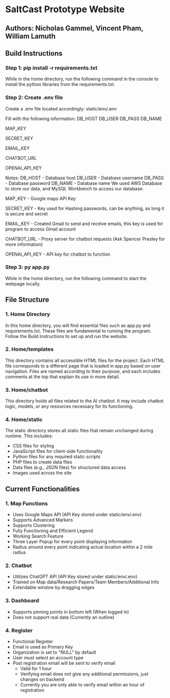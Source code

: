 # SaltCast Prototype Website

## Authors: Nicholas Gammel, Vincent Pham, William Lamuth

## Build Instructions

### Step 1: pip install -r requirements.txt
While in the home directory, run the following command in the console to install the python libraries from the requirements.txt.

### Step 2: Create .env file
Create a .env file located accordingly:
static/env/.env

Fill with the following information:
DB_HOST
DB_USER
DB_PASS
DB_NAME

MAP_KEY

SECRET_KEY

EMAIL_KEY

CHATBOT_URL

OPENAI_API_KEY

Notes: 
DB_HOST - Database host
DB_USER - Database username
DB_PASS - Database password
DB_NAME - Database name
We used AWS Database to store our data, and MySQL Workbench to access our database.

MAP_KEY - Google maps API Key

SECRET_KEY - Key used for Hashing passwords, can be anything, as long it is secure and secret

EMAIL_KEY - Created Gmail to send and receive emails, this key is used for program to access Gmail account

CHATBOT_URL - Proxy server for chatbot requests (Ask Spencer Presley for more information)

OPENAI_API_KEY - API key for chatbot to function

### Step 3: py app.py
While in the home directory, run the following command to start the webpage locally.


## File Structure

### 1. Home Directory
In this home directory, you will find essential files such as app.py and requirements.txt. These files are fundamental to running the program. Follow the Build Instructions to set up and run the website.

### 2. Home/templates
This directory contains all accessible HTML files for the project. Each HTML file corresponds to a different page that is loaded in app.py based on user navigation. Files are named according to their purpose, and each includes comments at the top that explain its use in more detail.

### 3. Home/chatbot
This directory holds all files related to the AI chatbot. It may include chatbot logic, models, or any resources necessary for its functioning.

### 4. Home/static
The static directory stores all static files that remain unchanged during runtime. This includes:
- CSS files for styling
- JavaScript files for client-side functionality
- Python files for any required static scripts
- PHP files to create data files
- Data files (e.g., JSON files) for structured data access
- Images used across the site

## Current Functionalities

### 1. Map Functions
- Uses Google Maps API (API Key stored under static/env/.env)
- Supports Advanced Markers
- Supports Clustering
- Fully Functioning and Efficient Legend
- Working Search Feature
- Three Layer Popup for every point displaying information
- Radius around every point indicating actual location within a 2 mile radius

### 2. Chatbot
- Utilizes ChatGPT API (API Key stored under static/env/.env)
- Trained on Map data/Research Papers/Team Members/Additional Info
- Extendable window by dragging edges

### 3. Dashboard
- Supports pinning points in bottom left (When logged in)
- Does not support real data (Currently an outline)

### 4. Register
- Functional Register
- Email is used as Primary Key
- Organization is set to "NULL" by default
- User must select an account type
- Post registration email will be sent to verify email
    - Valid for 1 hour
    - Verifying email does not give any additional permissions, just changes on backend
    - Currently you are only able to verify email within an hour of registration

